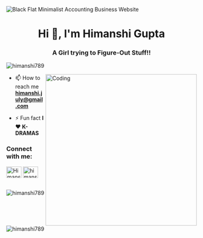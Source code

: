 
![Black Flat   Minimalist Accounting Business Website](https://user-images.githubusercontent.com/47554524/120886876-c2ccac80-c60d-11eb-96b8-70f0589cb94c.gif)



<h1 align="center">Hi 👋, I'm Himanshi Gupta</h1>
<h3 align="center">A Girl trying to Figure-Out Stuff!!</h3>

<p align="left"> <img src="https://komarev.com/ghpvc/?username=himanshi789&label=Profile%20views&color=129e00&style=plastic" alt="himanshi789" /> </p>
<img align="right" alt="Coding" width="400" src="https://cdn.dribbble.com/users/2646423/screenshots/5507196/computer.gif">

- 📫 How to reach me **himanshi.july@gmail.com**

- ⚡ Fun fact **I ❤ K-DRAMAS**

<h3 align="left">Connect with me:</h3>
<p align="left">
<a href="https://twitter.com/Himansh79077160" target="blank"><img align="center" src="https://cdn.jsdelivr.net/npm/simple-icons@3.0.1/icons/twitter.svg" alt="Himansh79077160" height="30" width="40" /></a>
<a href="https://www.linkedin.com/in/himanshi-gupta-138b67170/" target="blank"><img align="center" src="https://cdn.jsdelivr.net/npm/simple-icons@3.0.1/icons/linkedin.svg" alt="himanshi-gupta-138b67170" height="30" width="40" /></a>

</p>

<!--<h3 align="left">Languages and Tools:</h3>
<p align="left"> <a href="https://www.cprogramming.com/" target="_blank"> <img src="https://devicons.github.io/devicon/devicon.git/icons/c/c-original.svg" alt="c" width="40" height="40"/> </a> <a href="https://tw.w3schools.com/cpp/" target="_blank"> <img src="https://devicons.github.io/devicon/devicon.git/icons/cplusplus/cplusplus-original.svg" alt="cplusplus" width="40" height="40"/> </a> <a href="https://www.w3schools.com/css/" target="_blank"> <img src="https://devicons.github.io/devicon/devicon.git/icons/css3/css3-original-wordmark.svg" alt="css3" width="40" height="40"/> </a> <a href="https://www.figma.com/" target="_blank"> <img src="https://www.vectorlogo.zone/logos/figma/figma-icon.svg" alt="figma" width="40" height="40"/> </a> <a href="https://flutter.dev" target="_blank"> <img src="https://www.vectorlogo.zone/logos/flutterio/flutterio-icon.svg" alt="flutter" width="40" height="40"/> </a> <a href="https://git-scm.com/" target="_blank"> <img src="https://www.vectorlogo.zone/logos/git-scm/git-scm-icon.svg" alt="git" width="40" height="40"/> </a> <a href="https://www.w3.org/html/" target="_blank"> <img src="https://devicons.github.io/devicon/devicon.git/icons/html5/html5-original-wordmark.svg" alt="html5" width="40" height="40"/> </a> <a href="https://www.linux.org/" target="_blank"> <img src="https://devicons.github.io/devicon/devicon.git/icons/linux/linux-original.svg" alt="linux" width="40" height="40"/> </a> <a href="https://www.photoshop.com/en" target="_blank"> <img src="https://devicons.github.io/devicon/devicon.git/icons/photoshop/photoshop-plain.svg" alt="photoshop" width="40" height="40"/> </a> <a href="https://www.python.org" target="_blank"> <img src="https://devicons.github.io/devicon/devicon.git/icons/python/python-original.svg" alt="python" width="40" height="40"/> </a> </p>
-->
<p><img align="left" src="https://github-readme-stats.vercel.app/api/top-langs?username=himanshi789&show_icons=true&locale=en&layout=compact" alt="himanshi789" /></p>

<p>&nbsp;<img align="center" src="https://github-readme-stats.vercel.app/api?username=himanshi789&show_icons=true&locale=en" alt="himanshi789" /></p>




